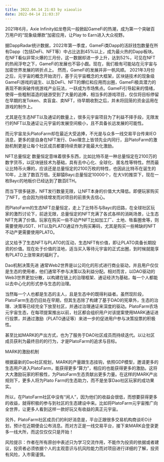 ```yaml
---
title: 2022.04.14 21:03 by xiaoalio
date: 2022-04-14 21:03:37
---
```

2021年6月，Axie Infinity如龙卷风一般掀起GameFi的热潮，成为第一个突破百万用户的“现象级爆款”加密应用，让Play to Earn进入大众视野。

据DappRadar统计数据，2022年第一季度，GameFi类Dapp的活跃钱包数量在所有Dapp（包括DeFi、NFT等）中占比达到45%以上，成为最火热的Dapp板块。在NFT看似非常火爆的三月份，这一数据却进一步上升，达到52%，可见在NFT的热闹浮夸之下，GameFi的发展也不容小觑。现在，我们极有可能站在元宇宙与加密世界发展的转折点上。
然而，GameFi的发展并非一帆风顺。
2021年3月份之后，元宇宙的概念开始流行，基于元宇宙概念的大框架，区块链技术的现象级GameFi游戏的诞生、以及DeFi、NFT的爆红和应用而出圈，GameFi极具潜力的表现不断突破传统游戏产业玩法，一跃成为市场焦点。GameFi引导起来的情绪，使得一些粗制滥造的链游受到了大量的追捧，相当多的游戏项目，仅仅将目标停留在早期的发Token、卖盲盒、卖NFT，待早期收割之后，并未将回笼的资金运用在游戏的制作上。

尤其是在生态NFT以及通证的数量上，很多元宇宙项目为了利益不择手段，无限发行的NFT以及通证让元宇宙的发展空间极小，且不具备长远发展的可能性。

而元宇宙龙头PlatoFarm却在最近大受追捧，不光是与众多一线交易平台传来IEO消息，更多的是自身在NFT发行、Dao理念上皆领先业内同行，且PlatoFarm的激励机制更是让每个社区成员都要持续贡献才能最大化激励。

NFT总量恒定
数量恒定意味着很多东西，比如比特币是一种总量恒定在2100万的数字货币，以区块链技术为基础，具有去中心化、全球化、匿名性等特性。然而最让比特币火爆的，应该还是总量恒定的2100万枚的特性，也因此比特币在诞生的10年，上涨了数百万倍。无聊猿Bayc总量恒定10000个，在大V的推崇下，现在一枚Bayc的地板价已经达到了数百ETH。

而当下很多链游，NFT发行数量无限，让NFT本身的价值大大降低。即便玩家购买了NFT，也会因为持续增发而对项目的前景失去信心。

而PlatoFarm的生态NFT总量恒定，走上了比特币与Bayc的旧路，在全球社区玩家的激烈讨论下，前途无限，总量恒定的NFT充满了各式各样的消耗场景，让生态NFT充满了价值。玩家在购买一些不动产NFT比如加工厂、土地、牲畜圈舍等，则需要使用USDT、HT以及PLATO通证作为购买筹码，尤其是购买一些稀缺的NFT不动产更需要使用PLATO。

这又给予了生态NFT与PLATO的互动，生态NFT有价值，即让PLATO具备长期投资的价值。现在处于价值的洼地，适当买入等待元宇宙的正式出圈，到时候就能享有PLATO上涨带来的福利了。


Dao机制决策先进
通常Web2世界是以公司化的形式进行商业驱动，并且用户仅仅是生态的使用者，他们通常不参与决策以及利益分配。相对而言，以DAO驱动的Web3世界更加分散，以构建在链上的治理框架、通证经济为基础，每一个人都能以去中心化的形式参与生态的治理。

当然每一个人也都是生态的主人，且是生态中的既得利益者。虽然现阶段，PlatoFarm生态仍旧处在早期，但其生态除了构建了基于DAO的宪章外，生态的治理、决策等已经完全下放至社区，并通过治理通证来深度的驱动。PlatoFarm农场元宇宙生态，在每项提案推出以前，社区都会组织用户对该提案使用MARK通证进行投票，并通过激励（PLATO通证等）来进一步的促进用户参与决策投票的积极性。

甚至比如MARK的产出方式，也为了服务于DAO社区成员而持续迭代。以让社区成员获利为最终目的的行为，才是PlatoFarm的追求与目标。

MARK的激励机制

根据最新的Dao社区规划，MARK的产量跟生态挂钩，依照GDP模型，邀请更多的生态用户进入PlatoFarm，能获得更多“算力”，相应的也能获得更多的激励。这将大大激励玩家的积极性，为PlatoFarm生态贡献出更多力量。在这样的MARK产出规则下，更多人将为Plato Farm的生态助力，而不是坐享Dao社区玩家的成功果实。

所以，在PlatoFarm社区中没有“闲人”，因为他们的收益会很低，而想要获得更多的收益，就得积极的参与到社区的生态建设中来。比如将PlatoFarm元宇宙推广向全世界，让更多人看到这样一款好玩又有收益的真正元宇宙。

另外，PlatoFarm社区成员们的利好消息是，平台正跟很多交易机构商谈IEO计划，预计在近期便会公布消息。而对方正是一线交易平台，接下来MARK会登录更多一线大所，而这仅仅仅只是开始！

风险提示：作者在所有原创中表述只为学习交流作用，不能作为投资的依据或者建议，投资者必须依据个人的主观意识与抗风险能力而对项目进行详细的了解，投资有风险，入市需谨慎。
